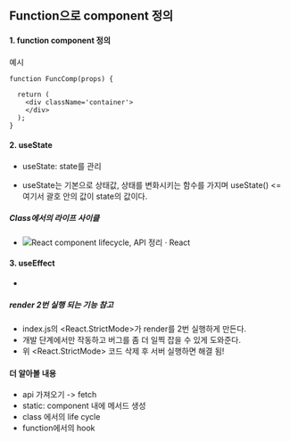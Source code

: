 ## Function으로 component 정의

#### 1. function component 정의

예시

```react
function FuncComp(props) {

  return (
    <div className='container'>
    </div>
  );
}
```



#### 2. useState

- useState: state를 관리

- useState는 기본으로 상태값, 상태를 변화시키는 함수를 가지며 useState() <= 여기서 괄호 안의 값이 state의 값이다.





##### Class에서의 라이프 사이클

- ![React component lifecycle, API 정리 · React](https://gseok.gitbooks.io/react/content/assets/react-life-cycle-2.png)



#### 3. useEffect

- 





##### render 2번 실행 되는 기능 참고

- index.js의 <React.StrictMode>가 render를 2번 실행하게 만든다.
- 개발 단계에서만 작동하고 버그를 좀 더 일찍 잡을 수 있게 도와준다.
- 위 <React.StrictMode> 코드 삭제 후 서버 실행하면 해결 됨!





#### 더 알아볼 내용

- api 가져오기 -> fetch
- static: component 내에 메서드 생성
- class 에서의 life cycle
- function에서의 hook